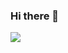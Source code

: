### Hi there 👋

![](https://1.bp.blogspot.com/-_Kg2_8vsWFU/YQsLnitx2II/AAAAAAAAhQg/j5Yz8EX6_w45x4cyXYOikDcYGAeleyhLwCLcBGAsYHQ/s0/play_large2.gif)


<!--
**Clement7991/Clement7991** is a ✨ _special_ ✨ repository because its `README.md` (this file) appears on your GitHub profile.

Here are some ideas to get you started:

- 🔭 I’m currently working on ...
- 🌱 I’m currently learning ...
- 👯 I’m looking to collaborate on ...
- 🤔 I’m looking for help with ...
- 💬 Ask me about ...
- 📫 How to reach me: ...
- 😄 Pronouns: ...
- ⚡ Fun fact: ...
-->
